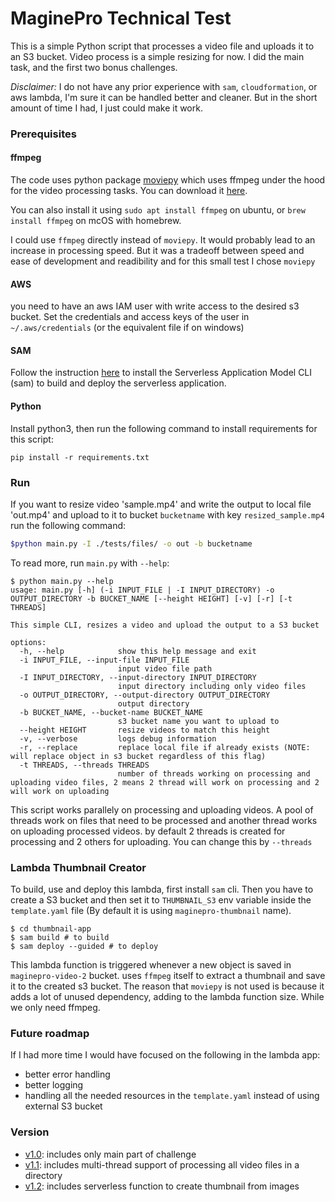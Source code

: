 # MaginePro Technical Test
This is a simple Python script that processes a video file and uploads it to an S3 bucket.
Video process is a simple resizing for now.
I did the main task, and the first two bonus challenges.

_Disclaimer:_ I do not have any prior experience with `sam`, `cloudformation`, or aws lambda, I'm sure it can be handled
better and cleaner. But in the short amount of time I had, I just could make it work.


### Prerequisites
#### ffmpeg
The code uses python package [moviepy](https://zulko.github.io/moviepy/) which uses ffmpeg under the hood for the video processing tasks.
You can download it [here](https://ffmpeg.org/download.html). 

You can also install it using `sudo apt install ffmpeg` on ubuntu, or `brew install ffmpeg` on mcOS with homebrew.

I could use `ffmpeg` directly instead of `moviepy`. It would probably lead to an increase in processing speed. But it was a tradeoff between speed and ease of development and readibility and for this small test I chose `moviepy`

#### AWS
you need to have an aws IAM user with write access to the desired s3 bucket. Set the credentials and access keys of the user in `~/.aws/credentials` (or the equivalent file if on windows)

#### SAM
Follow the instruction [here](https://docs.aws.amazon.com/serverless-application-model/latest/developerguide/install-sam-cli.html)
to install the Serverless Application Model CLI (sam) to build and deploy the serverless application.

#### Python
Install python3, then run the following command to install requirements for this script:
```
pip install -r requirements.txt
```

### Run
If you want to resize video 'sample.mp4' and write the output to local file 'out.mp4' and upload to it to bucket `bucketname` with key `resized_sample.mp4` run the following command:
```sh
$python main.py -I ./tests/files/ -o out -b bucketname
```
To read more, run `main.py` with `--help`:
```shell
$ python main.py --help
usage: main.py [-h] (-i INPUT_FILE | -I INPUT_DIRECTORY) -o OUTPUT_DIRECTORY -b BUCKET_NAME [--height HEIGHT] [-v] [-r] [-t THREADS]

This simple CLI, resizes a video and upload the output to a S3 bucket

options:
  -h, --help            show this help message and exit
  -i INPUT_FILE, --input-file INPUT_FILE
                        input video file path
  -I INPUT_DIRECTORY, --input-directory INPUT_DIRECTORY
                        input directory including only video files
  -o OUTPUT_DIRECTORY, --output-directory OUTPUT_DIRECTORY
                        output directory
  -b BUCKET_NAME, --bucket-name BUCKET_NAME
                        s3 bucket name you want to upload to
  --height HEIGHT       resize videos to match this height
  -v, --verbose         logs debug information
  -r, --replace         replace local file if already exists (NOTE: will replace object in s3 bucket regardless of this flag)
  -t THREADS, --threads THREADS
                        number of threads working on processing and uploading video files, 2 means 2 thread will work on processing and 2 will work on uploading

```

This script works parallely on processing and uploading videos. 
A pool of threads work on files that need to be processed and another thread works on uploading processed videos.
by default 2 threads is created for processing and 2 others for uploading. You can change this by `--threads`

### Lambda Thumbnail Creator
To build, use and deploy this lambda, first install `sam` cli. Then you have to create a S3 bucket and then set it to 
`THUMBNAIL_S3` env variable inside the `template.yaml` file (By default it is using `maginepro-thumbnail` name).
```shell
$ cd thumbnail-app
$ sam build # to build
$ sam deploy --guided # to deploy
```

This lambda function is triggered whenever a new object is saved in `maginepro-video-2` bucket. uses `ffmpeg` itself
to extract a thumbnail and save it to the created s3 bucket. The reason that `moviepy` is not used is because 
it adds a lot of unused dependency, adding to the lambda function size. While we only need ffmpeg.

### Future roadmap
If I had more time I would have focused on the following in the lambda app:
- better error handling
- better logging
- handling all the needed resources in the `template.yaml` instead of using external S3 bucket


### Version

- [v1.0](https://github.com/Hamsajj/maginepro-technical-test/tree/v1.0): includes only main part of challenge
- [v1.1](https://github.com/Hamsajj/maginepro-technical-test/tree/v1.1): includes multi-thread support of processing all video files in a directory
- [v1.2](https://github.com/Hamsajj/maginepro-technical-test/tree/v1.2): includes serverless function to create thumbnail from images